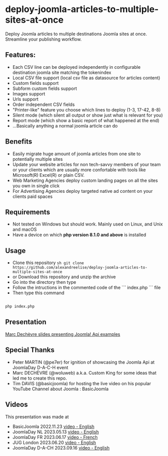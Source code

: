 # deploy-joomla-articles-to-multiple-sites-at-once
Deploy Joomla articles to multiple destinations Joomla sites at once. Streamline your publishing workflow.

## Features:
- Each CSV line can be deployed independently in configurable destination joomla site matching the tokenindex
- Local CSV file support (local csv file as datasource for articles content)
- Custom fields support
- Subform custom fields support
- Images support
- Urls support
- Order independent CSV fields
- "Printer-like" feature you choose which lines to deploy (1-3, 17-42, 8-8)
- Silent mode (which silent all output or show just what is relevant for you)
- Report mode (which show a basic report of what happened at the end)
- ...Basically anything a normal joomla article can do

## Benefits
 - Easily migrate huge amount of joomla articles from one site to potentially multiple sites
 - Update your website articles for non tech-savvy members of your team or your clients which are usually more confortable with tools like Microsoft(R) Excel(R) or plain CSV.
 - Web Marketing Agencies deploy custom landing pages on all the sites you own in single click
 - For Advertising Agencies deploy targeted native ad content on your clients paid spaces

## Requirements
 - Not tested on Windows but should work. Mainly used on Linux, and Unix and macOS
 - Have a device on which **php version 8.1.0 and above** is installed 

## Usage
 - Clone this repository ```sh git clone https://github.com/alexandreelise/deploy-joomla-articles-to-multiple-sites-at-once ```
 - or Download this repository and unzip the archive
 - Go into the directory then type
 - Follow the intructions in the commented code of the ``̀` index.php  ``` file
 - Then type this command
 
```sh

php index.php

```

## Presentation
[Marc Dechèvre slides presenting Joomla! Api examples](https://slides.woluweb.be/api/api.html)


## Special Thanks
- Peter MARTIN (@pe7er) for ignition of showcasing the Joomla Api at JoomlaDay D-A-C-H event
- Marc DECHÈVRE (@woluweb) a.k.a. Custom King for some ideas that led me to create this repo.
- Tim DAVIS (@basicjoomla) for hosting the live video on his popular YouTube Channel about Joomla : BasicJoomla


## Videos

This presentation was made at
- BasicJoomla 2022.11.23 [video - English](https://www.youtube.com/watch?v=ZH3a4MHB718)
- JoomlaDay NL 2023.05.13 [video - English](https://www.youtube.com/watch?v=bhGYCWFdaRw)
- JoomlaDay FR 2023.06.17 [video - French](https://www.youtube.com/watch?v=3wS8bgFpfYg)
- JUG London 2023.06.20 [video - English](https://www.youtube.com/watch?v=TfGr80O3UeA)
- JoomlaDay D-A-CH 2023.09.16 [video - English](https://www.youtube.com/watch?v=WeI6wIUxGbM)
